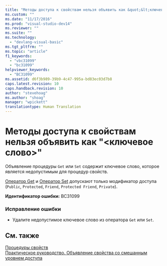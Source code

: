 ```yaml
---
title: "Методы доступа к свойствам нельзя объявить как &quot;&lt;ключевое слово&gt;&quot; | Microsoft Docs"
ms.custom: ""
ms.date: "11/17/2016"
ms.prod: "visual-studio-dev14"
ms.reviewer: ""
ms.suite: ""
ms.technology: 
  - "devlang-visual-basic"
ms.tgt_pltfrm: ""
ms.topic: "article"
f1_keywords: 
  - "vbc31099"
  - "bc31099"
helpviewer_keywords: 
  - "BC31099"
ms.assetid: d6f3b989-39b9-4c47-995a-bd83ec03d7b8
caps.latest.revision: 10
caps.handback.revision: 10
author: "stevehoag"
ms.author: "shoag"
manager: "wpickett"
translationtype: Human Translation
---
```

# Методы доступа к свойствам нельзя объявить как &quot;&lt;ключевое слово&gt;&quot;
Объявление процедуры `Get` или `Set` содержит ключевое слово, которое является недопустимым для процедур свойств.  
  
 [Оператор Get](../../visual-basic/language-reference/statements/get-statement.md) и [Оператор Set](../../visual-basic/language-reference/statements/set-statement.md) допускают только модификатор доступа \(`Public`, `Protected`, `Friend`, `Protected Friend`, `Private`\).  
  
 **Идентификатор ошибки:** BC31099  
  
### Исправление ошибки  
  
-   Удалите недопустимое ключевое слово из оператора `Get` или `Set`.  
  
## См. также  
 [Процедуры свойств](../../visual-basic/programming-guide/language-features/procedures/property-procedures.md)   
 [Практическое руководство. Объявление свойства со смешанным уровнем доступа](../../visual-basic/programming-guide/language-features/procedures/how-to-declare-a-property-with-mixed-access-levels.md)